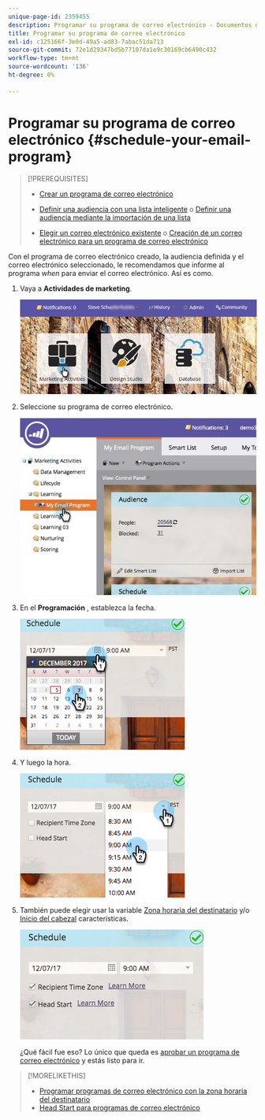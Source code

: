```yaml
---
unique-page-id: 2359455
description: Programar su programa de correo electrónico - Documentos de Marketo - Documentación del producto
title: Programar su programa de correo electrónico
exl-id: c125166f-3e0d-49a5-ad83-7abac51da713
source-git-commit: 72e1d29347bd5b77107da1e9c30169cb6490c432
workflow-type: tm+mt
source-wordcount: '136'
ht-degree: 0%

---
```


# Programar su programa de correo electrónico {#schedule-your-email-program}

>[!PREREQUISITES]
>
>* [Crear un programa de correo electrónico](/help/marketo/product-docs/email-marketing/email-programs/creating-an-email-program/create-an-email-program.md)
>* [Definir una audiencia con una lista inteligente](/help/marketo/product-docs/email-marketing/email-programs/managing-people-in-email-programs/define-an-audience-with-a-smart-list.md) o [Definir una audiencia mediante la importación de una lista](/help/marketo/product-docs/email-marketing/email-programs/managing-people-in-email-programs/define-an-audience-by-importing-a-list.md)
>
>* [Elegir un correo electrónico existente](/help/marketo/product-docs/email-marketing/email-programs/email-program-actions/choose-an-existing-email.md) o [Creación de un correo electrónico para un programa de correo electrónico](/help/marketo/product-docs/email-marketing/email-programs/email-program-actions/create-an-email-for-an-email-program.md)


Con el programa de correo electrónico creado, la audiencia definida y el correo electrónico seleccionado, le recomendamos que informe al programa *when* para enviar el correo electrónico. Así es como.

1. Vaya a **Actividades de marketing**.

   ![](assets/login-marketing-activities-1.png)

1. Seleccione su programa de correo electrónico.

   ![](assets/selectemailprogram-1.jpg)

1. En el **Programación** , establezca la fecha.

   ![](assets/image2017-12-5-14-3a4-3a28.png)

1. Y luego la hora.

   ![](assets/image2017-12-5-14-3a3-3a58.png)

1. También puede elegir usar la variable [Zona horaria del destinatario](/help/marketo/product-docs/email-marketing/email-programs/email-program-actions/scheduling-with-recipient-time-zone/schedule-email-programs-with-recipient-time-zone.md) y/o [Inicio del cabezal](/help/marketo/product-docs/email-marketing/email-programs/email-program-actions/head-start-for-email-programs.md) características.

   ![](assets/image2017-12-5-14-3a3-3a12.png)

   ¿Qué fácil fue eso? Lo único que queda es [aprobar un programa de correo electrónico](/help/marketo/product-docs/email-marketing/email-programs/email-program-actions/approve-unapprove-an-email-program.md) y estás listo para ir.

>[!MORELIKETHIS]
>
>* [Programar programas de correo electrónico con la zona horaria del destinatario](/help/marketo/product-docs/email-marketing/email-programs/email-program-actions/scheduling-with-recipient-time-zone/schedule-email-programs-with-recipient-time-zone.md)
>* [Head Start para programas de correo electrónico](/help/marketo/product-docs/email-marketing/email-programs/email-program-actions/head-start-for-email-programs.md)

